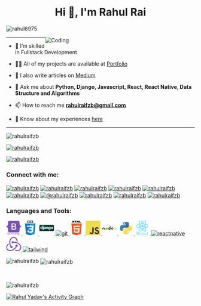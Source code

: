 <h1 align="center">Hi 👋, I'm Rahul Rai</h1>


<p align="left"> <img src="https://komarev.com/ghpvc/?username=rahul6975&label=Profile%20views&color=0e75b6&style=flat" alt="rahul6975" /> </p>

<img align="right" alt="Coding" width="400" src="https://media.giphy.com/media/odmqozPudZor6yF3VK/giphy.gif">

<hr />

- 🌱 I’m skilled in Fullstack Development

- 👨‍💻 All of my projects are available at [Portfolio](https://rahulraifzb.github.io/#/)

- 📝 I also write articles on [Medium](https://rahulrockin.medium.com)

- 💬 Ask me about **Python, Django, Javascript, React, React Native, Data Structure and Algorithms**

- 📫 How to reach me **rahulraifzb@gmail.com**

- 📄 Know about my experiences [here](https://drive.google.com/file/d/1Dn5QJa4hQeOA1gyShvzw4RY6-9t6BIV4/view)

<hr />


<p align="left"> <img src="https://komarev.com/ghpvc/?username=rahulraifzb&label=Profile%20views&color=0e75b6&style=flat" alt="rahulraifzb" /> </p>

<p align="left"> <a href="https://github.com/ryo-ma/github-profile-trophy"><img src="https://github-profile-trophy.vercel.app/?username=rahulraifzb" alt="rahulraifzb" /></a> </p>

<p align="left"> <a href="https://twitter.com/rahulraifzb" target="blank"><img src="https://img.shields.io/twitter/follow/rahulraifzb?logo=twitter&style=for-the-badge" alt="rahulraifzb" /></a> </p>

<h3 align="left">Connect with me:</h3>
<p align="left">
<a href="https://codepen.io/rahulraifzb" target="blank"><img align="center" src="https://raw.githubusercontent.com/rahuldkjain/github-profile-readme-generator/master/src/images/icons/Social/codepen.svg" alt="rahulraifzb" height="30" width="40" /></a>
<a href="https://twitter.com/rahulraifzb" target="blank"><img align="center" src="https://raw.githubusercontent.com/rahuldkjain/github-profile-readme-generator/master/src/images/icons/Social/twitter.svg" alt="rahulraifzb" height="30" width="40" /></a>
<a href="https://linkedin.com/in/rahulraifzb" target="blank"><img align="center" src="https://raw.githubusercontent.com/rahuldkjain/github-profile-readme-generator/master/src/images/icons/Social/linked-in-alt.svg" alt="rahulraifzb" height="30" width="40" /></a>
<a href="https://stackoverflow.com/users/rahulraifzb" target="blank"><img align="center" src="https://raw.githubusercontent.com/rahuldkjain/github-profile-readme-generator/master/src/images/icons/Social/stack-overflow.svg" alt="rahulraifzb" height="30" width="40" /></a>
<a href="https://fb.com/rahulraifzb" target="blank"><img align="center" src="https://raw.githubusercontent.com/rahuldkjain/github-profile-readme-generator/master/src/images/icons/Social/facebook.svg" alt="rahulraifzb" height="30" width="40" /></a>
<a href="https://instagram.com/rahulraifzb" target="blank"><img align="center" src="https://raw.githubusercontent.com/rahuldkjain/github-profile-readme-generator/master/src/images/icons/Social/instagram.svg" alt="rahulraifzb" height="30" width="40" /></a>
<a href="https://medium.com/@rahulraifzb" target="blank"><img align="center" src="https://raw.githubusercontent.com/rahuldkjain/github-profile-readme-generator/master/src/images/icons/Social/medium.svg" alt="@rahulraifzb" height="30" width="40" /></a>
<a href="https://www.codechef.com/users/rahulraifzb" target="blank"><img align="center" src="https://cdn.jsdelivr.net/npm/simple-icons@3.1.0/icons/codechef.svg" alt="rahulraifzb" height="30" width="40" /></a>
<a href="https://www.hackerrank.com/rahulraifzb" target="blank"><img align="center" src="https://raw.githubusercontent.com/rahuldkjain/github-profile-readme-generator/master/src/images/icons/Social/hackerrank.svg" alt="rahulraifzb" height="30" width="40" /></a>
<a href="https://auth.geeksforgeeks.org/user/rahulraifzb" target="blank"><img align="center" src="https://raw.githubusercontent.com/rahuldkjain/github-profile-readme-generator/master/src/images/icons/Social/geeks-for-geeks.svg" alt="rahulraifzb" height="30" width="40" /></a>
</p>

<h3 align="left">Languages and Tools:</h3>
<p align="left"> <a href="https://getbootstrap.com" target="_blank" rel="noreferrer"> <img src="https://raw.githubusercontent.com/devicons/devicon/master/icons/bootstrap/bootstrap-plain-wordmark.svg" alt="bootstrap" width="40" height="40"/> </a> <a href="https://www.w3schools.com/css/" target="_blank" rel="noreferrer"> <img src="https://raw.githubusercontent.com/devicons/devicon/master/icons/css3/css3-original-wordmark.svg" alt="css3" width="40" height="40"/> </a> <a href="https://www.djangoproject.com/" target="_blank" rel="noreferrer"> <img src="https://raw.githubusercontent.com/devicons/devicon/master/icons/django/django-original.svg" alt="django" width="40" height="40"/> </a> <a href="https://git-scm.com/" target="_blank" rel="noreferrer"> <img src="https://www.vectorlogo.zone/logos/git-scm/git-scm-icon.svg" alt="git" width="40" height="40"/> </a> <a href="https://www.w3.org/html/" target="_blank" rel="noreferrer"> <img src="https://raw.githubusercontent.com/devicons/devicon/master/icons/html5/html5-original-wordmark.svg" alt="html5" width="40" height="40"/> </a> <a href="https://developer.mozilla.org/en-US/docs/Web/JavaScript" target="_blank" rel="noreferrer"> <img src="https://raw.githubusercontent.com/devicons/devicon/master/icons/javascript/javascript-original.svg" alt="javascript" width="40" height="40"/> </a> <a href="https://nodejs.org" target="_blank" rel="noreferrer"> <img src="https://raw.githubusercontent.com/devicons/devicon/master/icons/nodejs/nodejs-original-wordmark.svg" alt="nodejs" width="40" height="40"/> </a> <a href="https://www.python.org" target="_blank" rel="noreferrer"> <img src="https://raw.githubusercontent.com/devicons/devicon/master/icons/python/python-original.svg" alt="python" width="40" height="40"/> </a> <a href="https://reactjs.org/" target="_blank" rel="noreferrer"> <img src="https://raw.githubusercontent.com/devicons/devicon/master/icons/react/react-original-wordmark.svg" alt="react" width="40" height="40"/> </a> <a href="https://reactnative.dev/" target="_blank" rel="noreferrer"> <img src="https://reactnative.dev/img/header_logo.svg" alt="reactnative" width="40" height="40"/> </a> <a href="https://redux.js.org" target="_blank" rel="noreferrer"> <img src="https://raw.githubusercontent.com/devicons/devicon/master/icons/redux/redux-original.svg" alt="redux" width="40" height="40"/> </a> <a href="https://tailwindcss.com/" target="_blank" rel="noreferrer"> <img src="https://www.vectorlogo.zone/logos/tailwindcss/tailwindcss-icon.svg" alt="tailwind" width="40" height="40"/> </a> </p>

<p><img align="left" src="https://github-readme-stats.vercel.app/api/top-langs?username=rahulraifzb&show_icons=true&locale=en&layout=compact" alt="rahulraifzb" /></p>



<p>&nbsp;<img align="center" src="https://github-readme-stats.vercel.app/api?username=rahulraifzb&show_icons=true&locale=en" alt="rahulraifzb" /></p>

<br />

<p><img align="center" src="https://github-readme-streak-stats.herokuapp.com/?user=rahulraifzb&" alt="rahulraifzb" /></p>



<a href="https://github.com/rahulraifzb/github-readme-activity-graph"><img alt="Rahul Yadav's Activity Graph" src="https://activity-graph.herokuapp.com/graph?username=rahulraifzb&&theme=dracula" /></a>

<br/>
